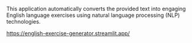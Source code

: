 
This application automatically converts the provided text into engaging English language exercises using natural language processing (NLP) technologies.

https://english-exercise-generator.streamlit.app/
